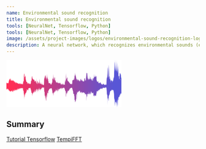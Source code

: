 ```yaml
---
name: Environmental sound recognition
title: Environmental sound recognition
tools: [NeuralNet, Tensorflow, Python]
tools: [NeuralNet, Tensorflow, Python]
image: /assets/project-images/logos/environmental-sound-recognition-logo.png
description: A neural network, which recognizes environmental sounds (e.g. boiling water, whisteling, ...).
---
```


<img src="/assets/project-images/logos/environmental-sound-recognition-logo.png" alt="Image" width="300"/>

## Summary

[Tutorial Tensorflow](https://www.tensorflow.org/hub/tutorials/image_retraining)
[TempiFFT](https://github.com/jscalo/tempi-fft)

